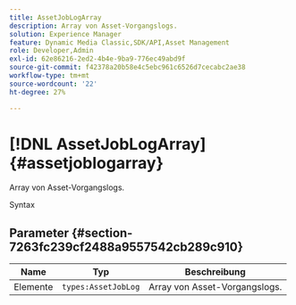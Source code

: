 ```yaml
---
title: AssetJobLogArray
description: Array von Asset-Vorgangslogs.
solution: Experience Manager
feature: Dynamic Media Classic,SDK/API,Asset Management
role: Developer,Admin
exl-id: 62e86216-2ed2-4b4e-9ba9-776ec49abd9f
source-git-commit: f42378a20b58e4c5ebc961c6526d7cecabc2ae38
workflow-type: tm+mt
source-wordcount: '22'
ht-degree: 27%

---
```


# [!DNL AssetJobLogArray]{#assetjoblogarray}

Array von Asset-Vorgangslogs.

Syntax

## Parameter {#section-7263fc239cf2488a9557542cb289c910}

| Name | Typ | Beschreibung |
|---|---|---|
| Elemente | `types:AssetJobLog` | Array von Asset-Vorgangslogs. |
